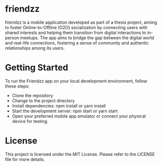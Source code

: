 # friendzz

friendzz is a mobile application developed as part of a thesis project, aiming to foster Online-to-Offline (O2O) socialization by connecting users with shared interests and helping them transition from digital interactions to in-person meetups. The app aims to bridge the gap between the digital world and real-life connections, fostering a sense of community and authentic relationships among its users.

# Getting Started
To run the Friendzz app on your local development environment, follow these steps:

- Clone the repository
- Change to the project directory
- Install dependencies: npm install or yarn install
- Start the development server: npm start or yarn start
- Open your preferred mobile app emulator or connect your physical device for testing.

# License
This project is licensed under the MIT License. Please refer to the LICENSE file for more details.
